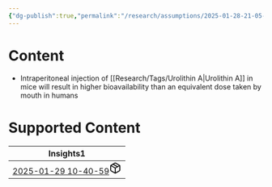 ```yaml
---
{"dg-publish":true,"permalink":"/research/assumptions/2025-01-28-21-05-34/","updated":"2025-01-28T21:05:34-05:00"}
---
```


# Content
- Intraperitoneal injection of [[Research/Tags/Urolithin A\|Urolithin A]] in mice will result in higher bioavailability than an equivalent dose taken by mouth in humans
# Supported Content
<div><table class="dataview table-view-table"><thead class="table-view-thead"><tr class="table-view-tr-header"><th class="table-view-th"><span>Insights</span><span class="dataview small-text">1</span></th></tr></thead><tbody class="table-view-tbody"><tr><td><span><a data-tooltip-position="top" aria-label="Research/Insights/2025-01-29 10-40-59.md" data-href="Research/Insights/2025-01-29 10-40-59.md" href="Research/Insights/2025-01-29 10-40-59.md" class="internal-link" target="_blank" rel="noopener nofollow" fileclass-name="Research Links">2025-01-29 10-40-59</a><a class="metadata-menu fileclass-icon"><svg xmlns="http://www.w3.org/2000/svg" width="24" height="24" viewBox="0 0 24 24" fill="none" stroke="currentColor" stroke-width="2" stroke-linecap="round" stroke-linejoin="round" class="svg-icon lucide-package"><path d="m7.5 4.27 9 5.15"></path><path d="M21 8a2 2 0 0 0-1-1.73l-7-4a2 2 0 0 0-2 0l-7 4A2 2 0 0 0 3 8v8a2 2 0 0 0 1 1.73l7 4a2 2 0 0 0 2 0l7-4A2 2 0 0 0 21 16Z"></path><path d="m3.3 7 8.7 5 8.7-5"></path><path d="M12 22V12"></path></svg></a></span></td></tr></tbody></table></div>

